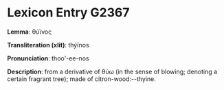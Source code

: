 # Lexicon Entry G2367

**Lemma**: θύϊνος

**Transliteration (xlit)**: thýïnos

**Pronunciation**: thoo'-ee-nos

**Description**:
from a derivative of θύω (in the sense of blowing; denoting a certain fragrant tree); made of citron-wood:--thyine.
